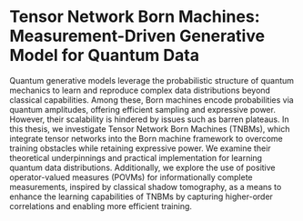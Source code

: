 # Tensor Network Born Machines: Measurement-Driven Generative Model for Quantum Data

Quantum generative models leverage the probabilistic structure of quantum mechanics to learn and reproduce complex data distributions beyond classical capabilities. Among these, Born machines encode probabilities via quantum amplitudes, offering efficient sampling and expressive power. However, their scalability is hindered by issues such as barren plateaus. In this thesis, we investigate Tensor Network Born Machines (TNBMs), which integrate tensor networks into the Born machine framework to overcome training obstacles while retaining expressive power. We examine their theoretical underpinnings and practical implementation for learning quantum data distributions. Additionally, we explore the use of positive operator-valued measures (POVMs) for informationally complete measurements, inspired by classical shadow tomography, as a means to enhance the learning capabilities of TNBMs by capturing higher-order correlations and enabling more efficient training.
